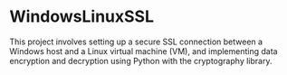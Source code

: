 # WindowsLinuxSSL
This project involves setting up a secure SSL connection between a Windows host and a Linux virtual machine (VM), and implementing data encryption and decryption using Python with the cryptography library. 
